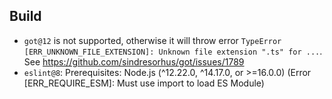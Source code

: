 ## Build

- `got@12` is not supported, otherwise it will throw error `TypeError [ERR_UNKNOWN_FILE_EXTENSION]: Unknown file extension ".ts" for ...`. See https://github.com/sindresorhus/got/issues/1789
- `eslint@8`: Prerequisites: Node.js (^12.22.0, ^14.17.0, or >=16.0.0) (Error [ERR_REQUIRE_ESM]: Must use import to load ES Module)
